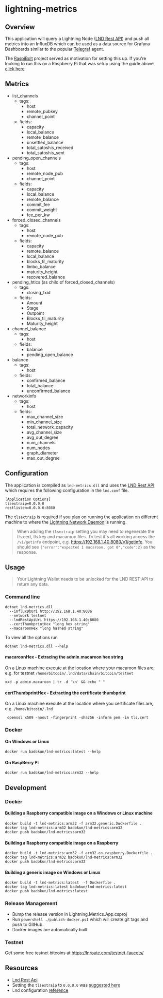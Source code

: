 ﻿# lightning-metrics


## Overview

This application will query a Lightning Node ([LND Rest API](https://api.lightning.community/rest/index.html)) and push all metrics into an InfluxDB which can be 
used as a data source for Grafana Dashboards similar to the popular [Telegraf](https://github.com/influxdata/telegraf) agent. 

The [RaspiBolt](https://github.com/Stadicus/guides/blob/master/raspibolt/README.md) project served as motivation for setting this up. 
If you're looking to run this on a Raspberry Pi that was setup using the guide above [click here](docs/raspibolt_01.md)

## Metrics

* list_channels
  * tags:
    * host
	* remote_pubkey
	* channel_point
  * fields:
    * capacity
	* local_balance
	* remote_balance
	* unsettled_balance
	* total_satoshis_received
	* total_satoshis_sent
* pending_open_channels
  * tags:
    * host
    * remote_node_pub
    * channel_point
  * fields:
    * capacity
    * local_balance
    * remote_balance
    * commit_fee
    * commit_weight
    * fee_per_kw
* forced_closed_channels
  * tags:
    * host
	* remote_node_pub
  * fields:
    * capacity
	* remote_balance
	* local_balance
	* blocks_til_maturity
	* limbo_balance
	* maturity_height
	* recovered_balance
* pending_htlcs (as child of forced_closed_channels)
  * tags:
    * closing_txid
  * fields:
    * Amount
	* Stage
	* Outpoint
	* Blocks_til_maturity
	* Maturity_height
* channel_balance
  * tags:
    * host
  * fields:
    * balance
    * pending_open_balance
* balance
  * tags:
    * host
  * fields:
    * confirmed_balance
    * total_balance
    * unconfirmed_balance
* networkinfo
  * tags:
    * host
  * fields:
    * max_channel_size
    * min_channel_size
    * total_network_capacity
    * avg_channel_size
    * avg_out_degree
    * num_channels
    * num_nodes
    * graph_diameter
    * max_out_degree

## Configuration

The application is compiled as `lnd-metrics.dll` and uses the [LND Rest API](https://api.lightning.community/rest/index.html) which 
requires the following configuration in the `lnd.conf` file. 

```
[Application Options]
tlsextraip=0.0.0.0
restlisten=0.0.0.0:8080
```

The `tlsextraip` is required if you plan on running the application on different machine to where the [Lightning Network Daemon](https://github.com/lightningnetwork/lnd) ️is running. 
> When adding the `tlsextraip` setting you may need to regenerate the tls.cert, tls.key and macaroon files. To test it's all working access the `/v1/getinfo` endpoint, e.g.  https://192.168.1.40:8080/v1/getinfo. You should see `{"error":"expected 1 macaroon, got 0","code":2}` as the response.

## Usage

> Your Lightning Wallet needs to be unlocked for the LND REST API to return any data.

### Command line

```
dotnet lnd-metrics.dll 
  --influxDbUri http://192.168.1.40:8086 
  --network testnet 
  --lndRestApiUri https://192.168.1.40:8080 
  --certThumbprintHex "long hex string"
  --macaroonHex "long hashed string"
```

To view all the options run

`dotnet lnd-metrics.dll --help` 

#### macaroonHex - Extracing the admin.macaroon hex string

On a Linux machine execute at the location where your macaroon files are, e.g. for testnet `/home/bitcoin/.lnd/data/chain/bitcoin/testnet`
```
xxd -p admin.macaroon | tr -d '\n' && echo " "
```

#### certThumbprintHex - Extracting the certificate thumbprint

On a Linux machine execute at the location where you certificate files are, e.g. `/home/bitcoin/.lnd`
```
 openssl x509 -noout -fingerprint -sha256 -inform pem -in tls.cert
```

### Docker

#### On Windows or Linux
`docker run badokun/lnd-metrics:latest --help`

#### On RaspBerry Pi
`docker run badokun/lnd-metrics:arm32 --help`

## Development

### Docker

#### Building a Raspberry compatible image on a Windows or Linux machine

```
docker build -t lnd-metrics:arm32 -f arm32.generic.Dockerfile .
docker tag lnd-metrics:arm32 badokun/lnd-metrics:arm32
docker push badokun/lnd-metrics:arm32
```

#### Building a Raspberry compatible image on a Raspberry

```
docker build -t lnd-metrics:arm32 -f arm32.on.raspberry.Dockerfile .
docker tag lnd-metrics:arm32 badokun/lnd-metrics:arm32
docker push badokun/lnd-metrics:arm32
```

#### Building a generic image on Windows or Linux

```
docker build -t lnd-metrics:latest  -f Dockerfile .
docker tag lnd-metrics:latest badokun/lnd-metrics:latest
docker push badokun/lnd-metrics:latest
```

### Release Management

- Bump the release version in Lightning.Metrics.App.csproj
- Run `powershell ./publish-docker.ps1` which will create git tags and push to GitHub.
- Docker images are automatically built

### Testnet

Get some free testnet bitcoins at https://lnroute.com/testnet-faucets/

## Resources

* [Lnd Rest Api](https://api.lightning.community/rest/index.html)
* Setting the `tlsextraip` to `0.0.0.0` was [suggested here](https://github.com/lightningnetwork/lnd/issues/1567#issuecomment-437665324)
* Lnd configuration [reference](https://github.com/lightningnetwork/lnd/blob/master/sample-lnd.conf)
